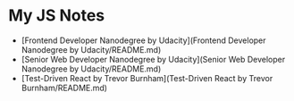 # My JS Notes

- [Frontend Developer Nanodegree by Udacity](Frontend Developer Nanodegree by Udacity/README.md)
- [Senior Web Developer Nanodegree by Udacity](Senior Web Developer Nanodegree by Udacity/README.md)
- [Test-Driven React by Trevor Burnham](Test-Driven React by Trevor Burnham/README.md)
